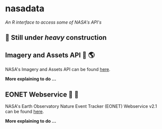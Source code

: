 # nasadata 

*An R interface to access some of NASA's API's*

## :construction: **Still under *heavy* construction**

## Imagery and Assets API :satellite: :earth_americas: 

NASA's Imagery and Assets API can be found [here](https://api.nasa.gov/api.html).

**More explaining to do ...**


## EONET Webservice :pushpin: :rotating_light:

NASA's Earth Observatory Nature Event Tracker (EONET) Webservice v2.1 can be found [here](http://eonet.sci.gsfc.nasa.gov/docs/v2.1).

**More explaining to do ...**
